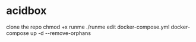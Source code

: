 # acidbox
clone the repo
chmod +x runme
./runme
edit docker-compose.yml
docker-compose up -d --remove-orphans
